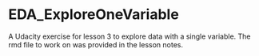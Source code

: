 # EDA_ExploreOneVariable
A Udacity exercise for lesson 3 to explore data with a single variable. The rmd file to work on was provided in the lesson notes. 
